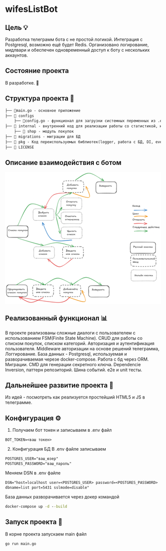 # wifesListBot

## Цель 💡
Разработка телеграмм бота с не простой логикой. Интеграция с Postgresql, возможно ещё будет Redis. Организовано логирование, мидлвари и обеспечен одновременный доступ к боту с нескольких аккаунтов.

## Состояние проекта
В разработке. 🚀


## Структура проекта 📁
```md
├── 📄main.go - основное приложение
├── 📁 configs
    ├── 📄config.go - функционал для загрузки системных переменных из .env файла
├── 📁 internal - внутренний код для реализации работы со статистикой, юзером, и ссылками
    ├── 📁 shop - модуль покупок
├── 📁 migrations - миграции для БД
├── 📁 pkg - Код переиспользуемых библиотек(logger, работа с БД, DI, eventBus, jwt, middleware, request, response)
├── 📄 LICENSE
```
## Описание взаимодействия с ботом
![Функционал бота](assets/bot_algorithm.png)

## Реализованный функционал 📊
В проекте реализованы сложные диалоги с пользователем с использованием FSM(Finite State Machine). CRUD для работы со списком покупок, списком категорий. Авторизация и аутентификация пользователя. Middleware авторизации на основе решений телеграмма, Логгирование. База данных - Postgresql, используемая и разворачиваемая черезе docker-compose. Работа с бд через ORM. Миграции. CMD для генерации секретного ключа. Dependencie Inversion, паттерн репозиторий. Шина событий. e2e и unit тесты.

## Дальнейшее развитие проекта 🌱
Из идей - посмотреть как реализуется простейший HTML5 и JS в телеграмме.

## Конфигурация ⚙️
1. Получаем бот токен и записываем в .env файл
```
BOT_TOKEN=<ваш токен>
```
2. Конфигурация БД
В .env файле записываем 
```
POSTGRES_USER="ваш_юзер"
POSTGRES_PASSWORD="ваш_пароль"
```
Меняем DSN в .env файле
```
DSN="host=localhost user=<POSTGRES_USER> password=<POSTGRES_PASSWORD> dbname=list port=5431 sslmode=disable"
```

База данных разворачивается через докер командой

```cmd
docker-compose up -d --build
```

## Запуск проекта 🧪
В корне проекта запускаем main файл
```cmd
go run main.go
```

